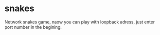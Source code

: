 # snakes
Network snakes game, naow you can play with loopback adress, just enter port number in the begining.
